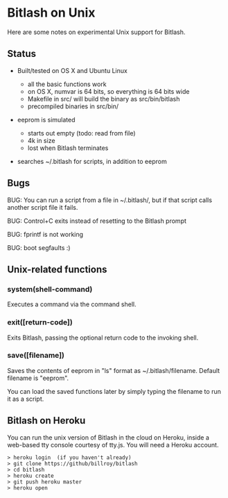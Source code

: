 # Bitlash on Unix

Here are some notes on experimental Unix support for Bitlash.

## Status

- Built/tested on OS X and Ubuntu Linux
	- all the basic functions work
	- on OS X, numvar is 64 bits, so everything is 64 bits wide
	- Makefile in src/ will build the binary as src/bin/bitlash
	- precompiled binaries in src/bin/

- eeprom is simulated
	- starts out empty (todo: read from file)
	- 4k in size
	- lost when Bitlash terminates

- searches ~/.bitlash for scripts, in addition to eeprom

## Bugs

BUG: You can run a script from a file in ~/.bitlash/, but if that script calls another script file it fails.

BUG: Control+C exits instead of resetting to the Bitlash prompt

BUG: fprintf is not working

BUG: boot segfaults :)

## Unix-related functions

### system(shell-command)

Executes a command via the command shell.

### exit([return-code])

Exits Bitlash, passing the optional return code to the invoking shell.

### save([filename])

Saves the contents of eeprom in "ls" format as ~/.bitlash/filename.  Default filename is "eeprom".

You can load the saved functions later by simply typing the filename to run it as a script.

## Bitlash on Heroku

You can run the unix version of Bitlash in the cloud on Heroku, inside a web-based tty console courtesy of tty.js.  You will need a Heroku account.

	> heroku login 	(if you haven't already)
	> git clone https://github/billroy/bitlash
	> cd bitlash
	> heroku create
	> git push heroku master
	> heroku open

